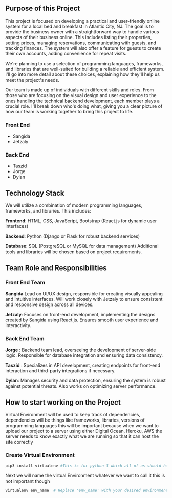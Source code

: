 ## Purpose of this Project
This project is focused on developing a practical and user-friendly online system for a local bed and breakfast in Atlantic City, NJ. The goal is to provide the business owner with a straightforward way to handle various aspects of their business online. This includes listing their properties, setting prices, managing reservations, communicating with guests, and tracking finances. The system will also offer a feature for guests to create their own accounts, adding convenience for repeat visits.

We're planning to use a selection of programming languages, frameworks, and libraries that are well-suited for building a reliable and efficient system. I'll go into more detail about these choices, explaining how they'll help us meet the project's needs.

Our team is made up of individuals with different skills and roles. From those who are focusing on the visual design and user experience to the ones handling the technical backend development, each member plays a crucial role. I'll break down who's doing what, giving you a clear picture of how our team is working together to bring this project to life.

### Front End 
- Sangida
- Jetzaly

### Back End 
- Taszid
- Jorge
- Dylan

## Technology Stack
We will utilize a combination of modern programming languages, frameworks, and libraries. This includes:

**Frontend**: HTML, CSS, JavaScript, Bootstrap (React.js for dynamic user interfaces)

**Backend**: Python (Django or Flask for robust backend services)

**Database**: SQL (PostgreSQL or MySQL for data management)
Additional tools and libraries will be chosen based on project requirements.

## Team Role and Responsibilities
### Front End Team
**Sangida**:Lead on UI/UX design, responsible for creating visually appealing and intuitive interfaces. Will work closely with Jetzaly to ensure consistent and responsive design across all devices.

**Jetzaly**: Focuses on front-end development, implementing the designs created by Sangida using React.js. Ensures smooth user experience and interactivity.
### Back End Team

**Jorge** : Backend team lead, overseeing the development of server-side logic. Responsible for database integration and ensuring data consistency.

**Taszid** : Specializes in API development, creating endpoints for front-end interaction and third-party integrations if necessary.

**Dylan**: Manages security and data protection, ensuring the system is robust against potential threats. Also works on optimizing server performance.

## How to start working on the Project
Virtual Environment will be used to keep track of dependencies, dependencies will be things like frameworks, libraries, versions of programming languages this will be important because when we want to upload our project to a server using either Digital Ocean, Heroku, AWS the server needs to know exactly what we are running so that it can host the site correctly

### Create Virtual Environment
``` Bash
pip3 install virtualenv #This is for python 3 which all of us should have
```
Next we will name the virtual Environment whatever we want to call it this is not important though

``` Bash
virtualenv env_name  # Replace 'env_name' with your desired environment name
```







  

